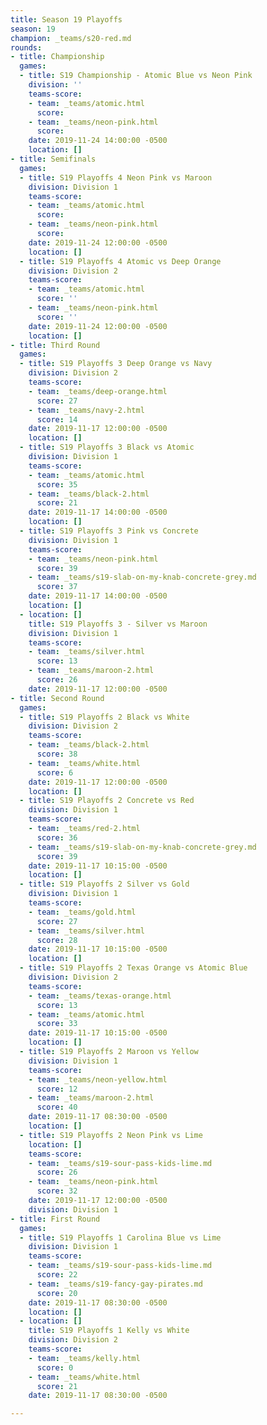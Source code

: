 ```yaml
---
title: Season 19 Playoffs
season: 19
champion: _teams/s20-red.md
rounds:
- title: Championship
  games:
  - title: S19 Championship - Atomic Blue vs Neon Pink
    division: ''
    teams-score:
    - team: _teams/atomic.html
      score: 
    - team: _teams/neon-pink.html
      score: 
    date: 2019-11-24 14:00:00 -0500
    location: []
- title: Semifinals
  games:
  - title: S19 Playoffs 4 Neon Pink vs Maroon
    division: Division 1
    teams-score:
    - team: _teams/atomic.html
      score: 
    - team: _teams/neon-pink.html
      score: 
    date: 2019-11-24 12:00:00 -0500
    location: []
  - title: S19 Playoffs 4 Atomic vs Deep Orange
    division: Division 2
    teams-score:
    - team: _teams/atomic.html
      score: ''
    - team: _teams/neon-pink.html
      score: ''
    date: 2019-11-24 12:00:00 -0500
    location: []
- title: Third Round
  games:
  - title: S19 Playoffs 3 Deep Orange vs Navy
    division: Division 2
    teams-score:
    - team: _teams/deep-orange.html
      score: 27
    - team: _teams/navy-2.html
      score: 14
    date: 2019-11-17 12:00:00 -0500
    location: []
  - title: S19 Playoffs 3 Black vs Atomic
    division: Division 1
    teams-score:
    - team: _teams/atomic.html
      score: 35
    - team: _teams/black-2.html
      score: 21
    date: 2019-11-17 14:00:00 -0500
    location: []
  - title: S19 Playoffs 3 Pink vs Concrete
    division: Division 1
    teams-score:
    - team: _teams/neon-pink.html
      score: 39
    - team: _teams/s19-slab-on-my-knab-concrete-grey.md
      score: 37
    date: 2019-11-17 14:00:00 -0500
    location: []
  - location: []
    title: S19 Playoffs 3 - Silver vs Maroon
    division: Division 1
    teams-score:
    - team: _teams/silver.html
      score: 13
    - team: _teams/maroon-2.html
      score: 26
    date: 2019-11-17 12:00:00 -0500
- title: Second Round
  games:
  - title: S19 Playoffs 2 Black vs White
    division: Division 2
    teams-score:
    - team: _teams/black-2.html
      score: 38
    - team: _teams/white.html
      score: 6
    date: 2019-11-17 12:00:00 -0500
    location: []
  - title: S19 Playoffs 2 Concrete vs Red
    division: Division 1
    teams-score:
    - team: _teams/red-2.html
      score: 36
    - team: _teams/s19-slab-on-my-knab-concrete-grey.md
      score: 39
    date: 2019-11-17 10:15:00 -0500
    location: []
  - title: S19 Playoffs 2 Silver vs Gold
    division: Division 1
    teams-score:
    - team: _teams/gold.html
      score: 27
    - team: _teams/silver.html
      score: 28
    date: 2019-11-17 10:15:00 -0500
    location: []
  - title: S19 Playoffs 2 Texas Orange vs Atomic Blue
    division: Division 2
    teams-score:
    - team: _teams/texas-orange.html
      score: 13
    - team: _teams/atomic.html
      score: 33
    date: 2019-11-17 10:15:00 -0500
    location: []
  - title: S19 Playoffs 2 Maroon vs Yellow
    division: Division 1
    teams-score:
    - team: _teams/neon-yellow.html
      score: 12
    - team: _teams/maroon-2.html
      score: 40
    date: 2019-11-17 08:30:00 -0500
    location: []
  - title: S19 Playoffs 2 Neon Pink vs Lime
    location: []
    teams-score:
    - team: _teams/s19-sour-pass-kids-lime.md
      score: 26
    - team: _teams/neon-pink.html
      score: 32
    date: 2019-11-17 12:00:00 -0500
    division: Division 1
- title: First Round
  games:
  - title: S19 Playoffs 1 Carolina Blue vs Lime
    division: Division 1
    teams-score:
    - team: _teams/s19-sour-pass-kids-lime.md
      score: 22
    - team: _teams/s19-fancy-gay-pirates.md
      score: 20
    date: 2019-11-17 08:30:00 -0500
    location: []
  - location: []
    title: S19 Playoffs 1 Kelly vs White
    division: Division 2
    teams-score:
    - team: _teams/kelly.html
      score: 0
    - team: _teams/white.html
      score: 21
    date: 2019-11-17 08:30:00 -0500

---
```

